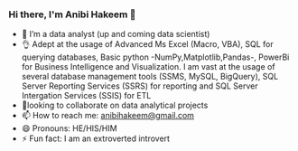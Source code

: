 ### Hi there, I'm Anibi Hakeem 👋

- 🔭 I’m a data analyst (up and coming data scientist)
- 👌 Adept at the usage of Advanced Ms Excel (Macro, VBA), SQL for querying databases, Basic python -NumPy,Matplotlib,Pandas-, PowerBi for Business Intelligence and Visualization. I am vast at the usage of several database management tools (SSMS, MySQL, BigQuery), SQL Server Reporting Services (SSRS) for reporting and  SQL Server Intergation Services (SSIS) for ETL
- 🤝looking to collaborate on data analytical projects
- 📫 How to reach me: anibihakeem@gmail.com
- 😄 Pronouns: HE/HIS/HIM
- ⚡ Fun fact: I am an extroverted introvert

